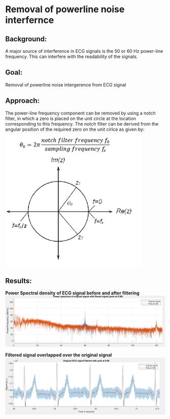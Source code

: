 # Removal of powerline noise interfernce 

## Background:
A major source of interference in ECG signals is the 50 or 60 Hz power-line frequency. This can interfere with the readability of the signals. 

  
## Goal:
Removal of powerline noise intergerence from ECG signal
  
## Approach:
The power-line frequency component can be removed by using a notch filter, in which a zero is placed on the unit circle at the location corresponding to this frequency. The notch filter can be derived from the angular position of the required zero on the unit cirlce as given by:  
  

![image info](./figures/notch.PNG)  
  
## Results:
  
**Power Spectral density of ECG signal before and after filtering**
![image info](./figures/PSD.PNG)  
  
**Filtered signal overlapped over the original signal**
![image info](./figures/original_filtered_signal.PNG)






